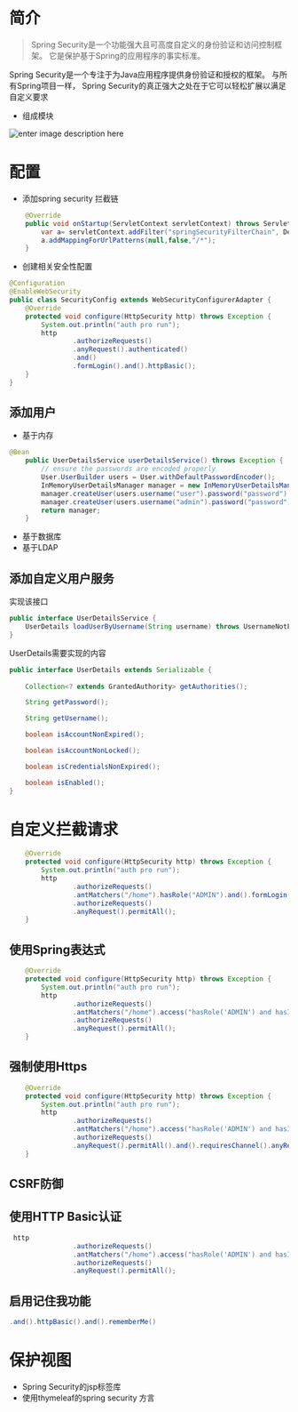 # 简介

> Spring Security是一个功能强大且可高度自定义的身份验证和访问控制框架。 它是保护基于Spring的应用程序的事实标准。 

Spring Security是一个专注于为Java应用程序提供身份验证和授权的框架。 与所有Spring项目一样， Spring Security的真正强大之处在于它可以轻松扩展以满足自定义要求

- 组成模块

![enter image description here](https://img-blog.csdn.net/20180511171241264)

# 配置

- 添加spring security 拦截链

```java
    @Override
    public void onStartup(ServletContext servletContext) throws ServletException {
        var a= servletContext.addFilter("springSecurityFilterChain", DelegatingFilterProxy.class);
        a.addMappingForUrlPatterns(null,false,"/*");
    }
```

- 创建相关安全性配置

```java
@Configuration
@EnableWebSecurity
public class SecurityConfig extends WebSecurityConfigurerAdapter {
    @Override
    protected void configure(HttpSecurity http) throws Exception {
        System.out.println("auth pro run");
        http
                .authorizeRequests()
                .anyRequest().authenticated()
                .and()
                .formLogin().and().httpBasic();
    }
}
```

## 添加用户

- 基于内存

```java
@Bean
    public UserDetailsService userDetailsService() throws Exception {
        // ensure the passwords are encoded properly
        User.UserBuilder users = User.withDefaultPasswordEncoder();
        InMemoryUserDetailsManager manager = new InMemoryUserDetailsManager();
        manager.createUser(users.username("user").password("password").roles("USER").build());
        manager.createUser(users.username("admin").password("password").roles("USER","ADMIN").build());
        return manager;
    }
```

- 基于数据库
- 基于LDAP

## 添加自定义用户服务

实现该接口

```java
public interface UserDetailsService {
	UserDetails loadUserByUsername(String username) throws UsernameNotFoundException;
}
```

UserDetails需要实现的内容

```java
public interface UserDetails extends Serializable {
	
	Collection<? extends GrantedAuthority> getAuthorities();

	String getPassword();

	String getUsername();

	boolean isAccountNonExpired();

	boolean isAccountNonLocked();

	boolean isCredentialsNonExpired();

	boolean isEnabled();
}                                            
```

# 自定义拦截请求

```java
    @Override
    protected void configure(HttpSecurity http) throws Exception {
        System.out.println("auth pro run");
        http
                .authorizeRequests()
                .antMatchers("/home").hasRole("ADMIN").and().formLogin().and()
                .authorizeRequests()
                .anyRequest().permitAll();
    }
```

## 使用Spring表达式

```java
    @Override
    protected void configure(HttpSecurity http) throws Exception {
        System.out.println("auth pro run");
        http
                .authorizeRequests()
                .antMatchers("/home").access("hasRole('ADMIN') and hasIpAddress('::1')").and().formLogin().and()
                .authorizeRequests()
                .anyRequest().permitAll();
    }
```

## 强制使用Https

```java
    @Override
    protected void configure(HttpSecurity http) throws Exception {
        System.out.println("auth pro run");
        http
                .authorizeRequests()
                .antMatchers("/home").access("hasRole('ADMIN') and hasIpAddress('::1')").and().formLogin().and()
                .authorizeRequests()
                .anyRequest().permitAll().and().requiresChannel().anyRequest().requiresSecure();
    }
```

## CSRF防御

## 使用HTTP Basic认证
```java
 http
                .authorizeRequests()
                .antMatchers("/home").access("hasRole('ADMIN') and hasIpAddress('::1')").and().httpBasic().and()
                .authorizeRequests()
                .anyRequest().permitAll();
```
## 启用记住我功能
```java
.and().httpBasic().and().rememberMe()
```

# 保护视图
- Spring Security的jsp标签库
- 使用thymeleaf的spring security 方言

